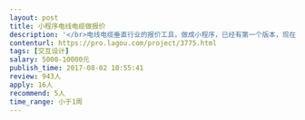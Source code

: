 ```yaml
---                
layout: post       
title: 小程序电线电缆做报价           
description: '</br>电线电缆垂直行业的报价工具，做成小程序，已经有第一个版本，现在交互设计需要提升</br>'     
contenturl: https://pro.lagou.com/project/3775.html      
tags: [交互设计]            
salary: 5000-10000元          
publish_time: 2017-08-02 10:55:41         
review: 943人                   
apply: 16人                   
recommend: 5人                   
time_range: 小于1周              
---                 
```

